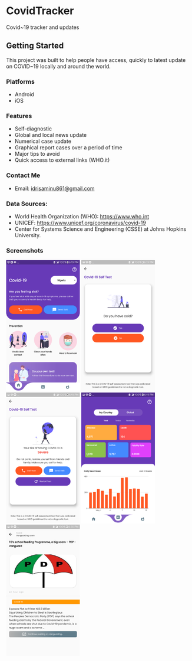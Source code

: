 # CovidTracker

Covid~19 tracker and updates

## Getting Started

This project was built to help people have access, quickly to latest 
update on COVID~19 locally and around the world. 

### Platforms
- Android
- iOS

### Features
- Self-diagnostic
- Global and local news update
- Numerical case update
- Graphical report cases over a period of time
- Major tips to avoid
- Quick access to external links (WHO.it)

### Contact Me
* Email: idrisaminu861@gmail.com

### Data Sources:
* World Health Organization (WHO): https://www.who.int
* UNICEF: https://www.unicef.org/coronavirus/covid-19
* Center for Systems Science and Engineering (CSSE) at Johns Hopkins University.

### Screenshots

<div>
<img src="https://github.com/weylar/covid-19-update/blob/master/Screenshot%20(1).png" width="200px" />
<img src="https://github.com/weylar/covid-19-update/blob/master/Screenshot%20(2).png" width="200px" />
<img src="https://github.com/weylar/covid-19-update/blob/master/Screenshot%20(3).png" width="200px" />
<img src="https://github.com/weylar/covid-19-update/blob/master/Screenshot%20(4).png" width="200px" />
<img src="https://github.com/weylar/covid-19-update/blob/master/Screenshot%20(5).png" width="200px" />
</div>
